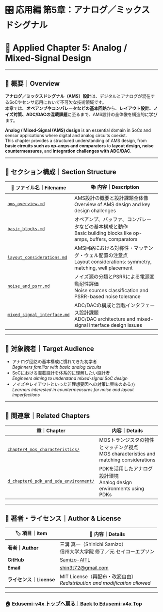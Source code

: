 # 🎛️ 応用編 第5章：アナログ／ミックスドシグナル  
# 🧩 Applied Chapter 5: Analog / Mixed-Signal Design

---

## 📘 概要｜Overview

**アナログ／ミックスドシグナル（AMS）設計**は、デジタルとアナログが混在するSoCやセンサ応用において不可欠な技術領域です。  
本章では、**オペアンプやコンパレータなどの基本回路**から、**レイアウト設計、ノイズ対策、ADC/DACの混載課題**に至るまで、AMS設計の全体像を構造的に学びます。

**Analog / Mixed-Signal (AMS) design** is an essential domain in SoCs and sensor applications where digital and analog circuits coexist.  
This chapter provides a structured understanding of AMS design, from **basic circuits such as op-amps and comparators** to **layout design, noise countermeasures**, and **integration challenges with ADC/DAC**.

---

## 📂 セクション構成｜Section Structure

| 📄 **ファイル名｜Filename** | 📚 **内容｜Description** |
|----------------------------|--------------------------|
| [`ams_overview.md`](./ams_overview.md) | AMS設計の概要と設計課題全体像<br>Overview of AMS design and key design challenges |
| [`basic_blocks.md`](./basic_blocks.md) | オペアンプ、バッファ、コンパレータなどの基本構成と動作<br>Basic building blocks like op-amps, buffers, comparators |
| [`layout_considerations.md`](./layout_considerations.md) | AMS回路における対称性・マッチング・ウェル配置の注意点<br>Layout considerations: symmetry, matching, well placement |
| [`noise_and_psrr.md`](./noise_and_psrr.md) | ノイズ源の分類とPSRRによる電源変動耐性評価<br>Noise sources classification and PSRR-based noise tolerance |
| [`mixed_signal_interface.md`](./mixed_signal_interface.md) | ADC/DACの構成と混載インタフェース設計課題<br>ADC/DAC architecture and mixed-signal interface design issues |

---

## 🎯 対象読者｜Target Audience

- アナログ回路の基本構成に慣れてきた初学者  
  *Beginners familiar with basic analog circuits*
- SoCにおける混載設計を体系的に理解したい設計者  
  *Engineers aiming to understand mixed-signal SoC design*
- ノイズやレイアウトといった非理想要因への対策に興味のある方  
  *Learners interested in countermeasures for noise and layout imperfections*

---

## 🔗 関連章｜Related Chapters

| 章｜Chapter | 内容｜Details |
|-------------|----------------|
| [`chapter4_mos_characteristics/`](../chapter4_mos_characteristics/) | MOSトランジスタの物性とマッチング視点<br>MOS characteristics and matching considerations |
| [`d_chapter6_pdk_and_eda_environment/`](../d_chapter6_pdk_and_eda_environment/) | PDKを活用したアナログ設計環境<br>Analog design environments using PDKs |

---

## 👤 著者・ライセンス｜Author & License

| 🏷️ 項目｜Item | 📝 内容｜Details |
|----------------|----------------------------------------------|
| **著者｜Author** | 三溝 真一（Shinichi Samizo）<br>信州大学大学院 修了／元 セイコーエプソン |
| **GitHub** | [Samizo-AITL](https://github.com/Samizo-AITL) |
| **Email** | [shin3t72@gmail.com](mailto:shin3t72@gmail.com) |
| **ライセンス｜License** | MIT License（再配布・改変自由）<br>*Redistribution and modification allowed* |

---

### 🏠 [Edusemi-v4x トップへ戻る｜Back to Edusemi-v4x Top](../README.md)
